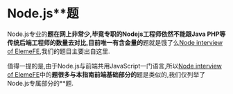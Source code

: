 # Node.js**题

Node.js专业的**题在网上非常少,毕竟专职的Nodejs工程师依然不能跟Java PHP等传统后端工程师的数量去对比,目前唯一有含金量的**题就是饿了么[Node interview of ElemeFE](https://github.com/ElemeFE/node-interview),我们的题目主要出自这里.

值得一提的是,由于Node.js与前端共用JavaScript一门语言,所以[Node interview of ElemeFE](https://github.com/ElemeFE/node-interview)中的**题很多与本指南前端基础部分的**题是类似的,我们仅列举了Node.js专属部分的**题.

